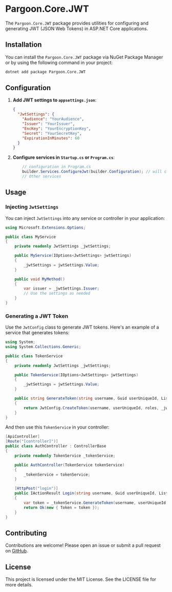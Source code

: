﻿# Pargoon.Core.JWT

The `Pargoon.Core.JWT` package provides utilities for configuring and generating JWT (JSON Web Tokens) in ASP.NET Core applications.

## Installation

You can install the `Pargoon.Core.JWT` package via NuGet Package Manager or by using the following command in your project:

```bash
dotnet add package Pargoon.Core.JWT
```

## Configuration

1. **Add JWT settings to `appsettings.json`**:

    ```json
    {
      "JwtSettings": {
        "Audience": "YourAudience",
        "Issuer": "YourIssuer",
        "EncKey": "YourEncryptionKey",
        "Secret": "YourSecretKey",
        "ExpirationInMinutes": 60
      }
    }
    ```

2. **Configure services in `Startup.cs` or `Program.cs`**:

    ```csharp
        // configuration in Program.cs
        builder.Services.ConfigureJwt(builder.Configuration); // will config services.Configure<JwtSettings>(Configuration.GetSection("JwtSettings"));
        // Other services
    
    ```

## Usage

### Injecting `JwtSettings`

You can inject `JwtSettings` into any service or controller in your application:

```csharp
using Microsoft.Extensions.Options;

public class MyService
{
    private readonly JwtSettings _jwtSettings;

    public MyService(IOptions<JwtSettings> jwtSettings)
    {
        _jwtSettings = jwtSettings.Value;
    }

    public void MyMethod()
    {
        var issuer = _jwtSettings.Issuer;
        // Use the settings as needed
    }
}
```

### Generating a JWT Token

Use the `JwtConfig` class to generate JWT tokens. Here's an example of a service that generates tokens:

```csharp
using System;
using System.Collections.Generic;

public class TokenService
{
    private readonly JwtSettings _jwtSettings;

    public TokenService(IOptions<JwtSettings> jwtSettings)
    {
        _jwtSettings = jwtSettings.Value;
    }

    public string GenerateToken(string username, Guid userUniqueId, List<string> roles)
    {
        return JwtConfig.CreateToken(username, userUniqueId, roles, _jwtSettings);
    }
}
```

And then use this `TokenService` in your controller:

```csharp
[ApiController]
[Route("[controller]")]
public class AuthController : ControllerBase
{
    private readonly TokenService _tokenService;

    public AuthController(TokenService tokenService)
    {
        _tokenService = tokenService;
    }

    [HttpPost("login")]
    public IActionResult Login(string username, Guid userUniqueId, List<string> roles)
    {
        var token = _tokenService.GenerateToken(username, userUniqueId, roles);
        return Ok(new { Token = token });
    }
}
```

## Contributing

Contributions are welcome! Please open an issue or submit a pull request on [GitHub](https://github.com/navidfaridi/Pargoon.Core/tree/main/src/Pargoon.Core.JWT).

## License

This project is licensed under the MIT License. See the LICENSE file for more details.

